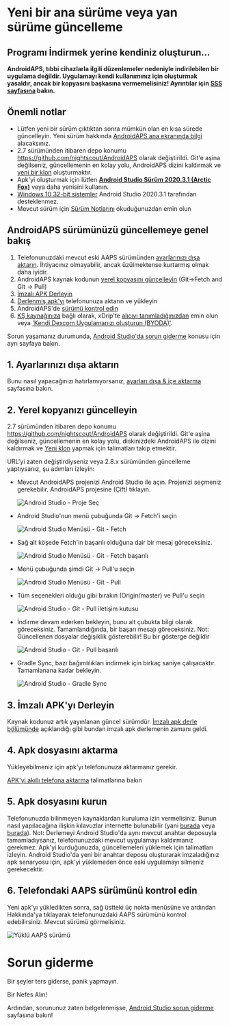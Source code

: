 # Yeni bir ana sürüme veya yan sürüme güncelleme

## Programı İndirmek yerine kendiniz oluşturun...

**AndroidAPS, tıbbi cihazlarla ilgili düzenlemeler nedeniyle indirilebilen bir uygulama değildir. Uygulamayı kendi kullanımınız için oluşturmak yasaldır, ancak bir kopyasını başkasına vermemelisiniz! Ayrıntılar için [SSS sayfasına](../Getting-Started/FAQ.md) bakın.**

## Önemli notlar

* Lütfen yeni bir sürüm çıktıktan sonra mümkün olan en kısa sürede güncelleyin. Yeni sürüm hakkında [AndroidAPS ana ekranında bilgi](../Installing-AndroidAPS/Releasenotes#release-notes) alacaksınız.
* 2.7 sürümünden itibaren depo konumu <https://github.com/nightscout/AndroidAPS> olarak değiştirildi. Git'e aşina değilseniz, güncellemenin en kolay yolu, AndroidAPS dizini kaldırmak ve [yeni bir klon](../Installing-AndroidAPS/Building-APK.md) oluşturmaktır.
* Apk'yi oluşturmak için lütfen **[Android Studio Sürüm 2020.3.1 (Arctic Fox)](https://developer.android.com/studio/)** veya daha yenisini kullanın.
* [Windows 10 32-bit sistemler](../Installing-AndroidAPS/troubleshooting_androidstudio#unable-to-start-daemon-process) Android Studio 2020.3.1 tarafından desteklenmez.
* Mevcut sürüm için [Sürüm Notlarını](../Installing-AndroidAPS/Releasenotes) okuduğunuzdan emin olun

## AndroidAPS sürümünüzü güncellemeye genel bakış

1. Telefonunuzdaki mevcut eski AAPS sürümünden [ayarlarınızı dışa aktarın](../Usage/ExportImportSettings#ayarlarinizi-disa-aktarin). İhtiyacınız olmayabilir, ancak üzülmektense kurtarmış olmak daha iyidir.
2. AndroidAPS kaynak kodunun [yerel kopyasını güncelleyin](../Installing-AndroidAPS/Update-to-new-version#update-your-local-copy) (Git->Fetch and Git -> Pull)
3. [İmzalı APK Derleyin](../Installing-AndroidAPS/Update-to-new-version#build-the-signed-apk)
4. [Derlenmiş apk'yı](../Installing-AndroidAPS/Building-APK#transfer-apk-to-smartphone) telefonunuza aktarın ve yükleyin
5. AndroidAPS'de [sürümü kontrol edin](#check-aaps-version-on-phone)
6. [KŞ kaynağınıza](../Configuration/BG-Source.rst) bağlı olarak, xDrip'te [alıcıyı tanımladığınızdan](../Configuration/xdrip#identify-receiver) emin olun veya ['Kendi Dexcom Uygulamanızı oluşturun (BYODA)'](../Hardware/DexcomG6#if-using-g6-with-build-your-own-dexcom-app).

Sorun yaşamanız durumunda, [Android Studio'da sorun giderme](../Installing-AndroidAPS/troubleshooting_androidstudio) konusu için ayrı sayfaya bakın.

## 1. Ayarlarınızı dışa aktarın

Bunu nasıl yapacağınızı hatırlamıyorsanız, [ayarları dışa & içe aktarma](../Usage/ExportImportSettings#export-settings) sayfasına bakın.

## 2. Yerel kopyanızı güncelleyin

2.7 sürümünden itibaren depo konumu <https://github.com/nightscout/AndroidAPS> olarak değiştirildi. Git'e aşina değilseniz, güncellemenin en kolay yolu, diskinizdeki AndroidAPS ile dizini kaldırmak ve [Yeni klon](../Installing-AndroidAPS/Building-APK.md) yapmak için talimatları takip etmektir.

URL'yi zaten değiştirdiyseniz veya 2.8.x sürümünden güncelleme yaptıysanız, şu adımları izleyin:

* Mevcut AndroidAPS projenizi Android Studio ile açın. Projenizi seçmeniz gerekebilir. AndroidAPS projesine (Çift) tıklayın.
    
    ![Android Studio - Proje Seç](../images/update/01_ProjectSelection.png)

* Android Studio'nun menü çubuğunda Git -> Fetch'i seçin
    
    ![Android Studio Menüsü - Git - Fetch](../images/update/02_GitFetch.png)

* Sağ alt köşede Fetch'in başarılı olduğuna dair bir mesaj göreceksiniz.
    
    ![Android Studio Menüsü - Git - Fetch başarılı](../images/update/03_GitFetchSuccessful.png)

* Menü çubuğunda şimdi Git -> Pull'u seçin
    
    ![Android Studio Menüsü - Git - Pull](../images/update/04_GitPull.png)

* Tüm seçenekleri olduğu gibi bırakın (Origin/master) ve Pull'u seçin
    
    ![Android Studio - Git - Pull iletişim kutusu](../images/update/05_GitPullOptions.png)

* İndirme devam ederken bekleyin, bunu alt çubukta bilgi olarak göreceksiniz. Tamamlandığında, bir başarı mesajı göreceksiniz. Not: Güncellenen dosyalar değişiklik gösterebilir! Bu bir gösterge değildir
    
    ![Android Studio - Git - Pull başarılı](../images/update/06_GitPullSuccess.png)

* Gradle Sync, bazı bağımlılıkları indirmek için birkaç saniye çalışacaktır. Tamamlanana kadar bekleyin.
    
    ![Android Studio - Gradle Sync](../images/studioSetup/40_BackgroundTasks.png)

## 3. İmzalı APK'yı Derleyin

Kaynak kodunuz artık yayınlanan güncel sürümdür. [İmzalı apk derle bölümünde](../Installing-AndroidAPS/Building-APK#generate-signed-apk) açıklandığı gibi bundan imzalı apk derlemenin zamanı geldi.

## 4. Apk dosyasını aktarma

Yükleyebilmeniz için apk'yı telefonunuza aktarmanız gerekir.

[APK'yi akıllı telefona aktarma](../Installing-AndroidAPS/Building-APK#transfer-apk-to-smartphone) talimatlarına bakın

## 5. Apk dosyasını kurun

Telefonunuzda bilinmeyen kaynaklardan kuruluma izin vermelisiniz. Bunun nasıl yapılacağına ilişkin kılavuzlar internette bulunabilir (yani [burada](https://www.expressvpn.com/de/support/vpn-setup/enable-apk-installs-android/) veya [burada](https://www.androidcentral.com/unknown-sources)). Not: Derlemeyi Android Studio'da aynı mevcut anahtar deposuyla tamamladıysanız, telefonunuzdaki mevcut uygulamayı kaldırmanız gerekmez. Apk'yi kurduğunuzda, güncellemeleri yüklemek için talimatları izleyin. Android Studio'da yeni bir anahtar deposu oluşturarak imzaladığınız apk senaryosu için, apk'yi yüklemeden önce eski uygulamayı silmeniz gerekecektir.

## 6. Telefondaki AAPS sürümünü kontrol edin

Yeni apk'yı yükledikten sonra, sağ üstteki üç nokta menüsüne ve ardından Hakkında'ya tıklayarak telefonunuzdaki AAPS sürümünü kontrol edebilirsiniz. Mevcut sürümü görmelisiniz.

![Yüklü AAPS sürümü](../images/Update_VersionCheck282.png)

# Sorun giderme

Bir şeyler ters giderse, panik yapmayın.

Bir Nefes Alın!

Ardından, sorununuz zaten belgelenmişse, [Android Studio sorun giderme](../Installing-AndroidAPS/troubleshooting_androidstudio) sayfasına bakın!